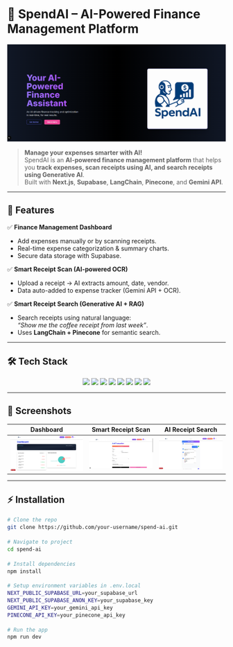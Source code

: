 # 🚀 SpendAI – AI-Powered Finance Management Platform  

![SpendAI Banner](public/landingPage.png)  

> **Manage your expenses smarter with AI!**  
SpendAI is an **AI-powered finance management platform** that helps you **track expenses, scan receipts using AI, and search receipts using Generative AI**.  
Built with **Next.js**, **Supabase**, **LangChain**, **Pinecone**, and **Gemini API**.

---

## 🌟 **Features**
✅ **Finance Management Dashboard**  
- Add expenses manually or by scanning receipts.  
- Real-time expense categorization & summary charts.  
- Secure data storage with Supabase.  

✅ **Smart Receipt Scan (AI-powered OCR)**  
- Upload a receipt → AI extracts amount, date, vendor.  
- Data auto-added to expense tracker (Gemini API + OCR).  

✅ **Smart Receipt Search (Generative AI + RAG)**  
- Search receipts using natural language:  
  *“Show me the coffee receipt from last week”*.  
- Uses **LangChain + Pinecone** for semantic search.  

---

## 🛠 **Tech Stack**
<p align="center">
<img src="https://img.shields.io/badge/Next.js-black?style=for-the-badge&logo=next.js&logoColor=white" />
<img src="https://img.shields.io/badge/TypeScript-blue?style=for-the-badge&logo=typescript&logoColor=white" />
<img src="https://img.shields.io/badge/Supabase-3ECF8E?style=for-the-badge&logo=supabase&logoColor=white" />
<img src="https://img.shields.io/badge/LangChain-yellow?style=for-the-badge&logo=chainlink&logoColor=white" />
<img src="https://img.shields.io/badge/Pinecone-0A192F?style=for-the-badge&logo=pinecone&logoColor=white" />
<img src="https://img.shields.io/badge/Gemini%20API-purple?style=for-the-badge&logo=google&logoColor=white" />
<img src="https://img.shields.io/badge/OpenAI-412991?style=for-the-badge&logo=openai&logoColor=white" />
<img src="https://img.shields.io/badge/TailwindCSS-38B2AC?style=for-the-badge&logo=tailwind-css&logoColor=white" />
</p>

---

## 📸 **Screenshots**
| Dashboard | Smart Receipt Scan | AI Receipt Search |
|-----------|--------------------|-------------------|
| ![Dashboard](public/screenshots/dashboard.png) | ![Receipt Scan](public/screenshots/receipt-scan.png) | ![AI Search](public/screenshots/receipt-search-.png) |

---

## ⚡ **Installation**
```bash
# Clone the repo
git clone https://github.com/your-username/spend-ai.git

# Navigate to project
cd spend-ai

# Install dependencies
npm install

# Setup environment variables in .env.local
NEXT_PUBLIC_SUPABASE_URL=your_supabase_url
NEXT_PUBLIC_SUPABASE_ANON_KEY=your_supabase_key
GEMINI_API_KEY=your_gemini_api_key
PINECONE_API_KEY=your_pinecone_api_key

# Run the app
npm run dev

